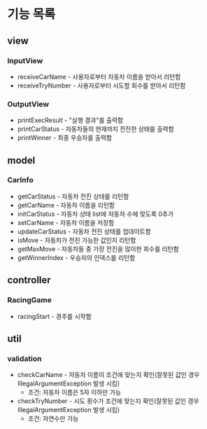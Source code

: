 # 기능 목록

## view

### InputView
- receiveCarName - 사용자로부터 자동차 이름을 받아서 리턴함
- receiveTryNumber - 사용자로부터 시도할 회수를 받아서 리턴함

### OutputView
- printExecResult - "실행 결과"를 출력함
- printCarStatus - 자동차들의 현재까지 전진한 상태를 출력함
- printWinner - 최종 우승자를 출력함

## model

### CarInfo
- getCarStatus - 자동차 전진 상태를 리턴함
- getCarName - 자동차 이름을 리턴함
- initCarStatus - 자동차 상태 list에 자동차 수에 맞도록 0추가
- setCarName - 자동차 이름을 저장함
- updateCarStatus - 자동차 전진 상태를 업데이트함
- isMove - 자동차가 전진 가능한 값인지 리턴함
- getMaxMove - 자동차들 중 가장 전진을 많이한 회수를 리턴함
- getWinnerIndex - 우승자의 인덱스를 리턴함


## controller

### RacingGame
- racingStart - 경주를 시작함

## util

### validation
- checkCarName - 자동차 이름이 조건에 맞는지 확인(잘못된 값인 경우 IllegalArgumentException 발생 시킴)
  - 조건: 자동차 이름은 5자 이하만 가능
- checkTryNumber - 시도 횟수가 조건에 맞는지 확인(잘못된 값인 경우 IllegalArgumentException 발생 시킴)
  - 조건: 자연수만 가능